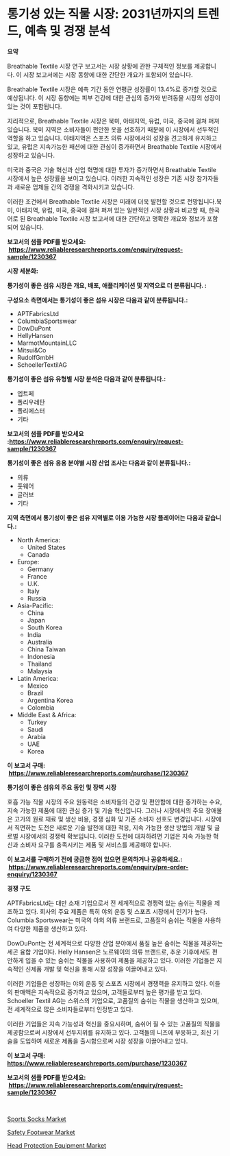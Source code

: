 <p><h1>통기성 있는 직물 시장: 2031년까지의 트렌드, 예측 및 경쟁 분석</h1></p><p><strong>요약</strong></p>
<p><p>Breathable Textile 시장 연구 보고서는 시장 상황에 관한 구체적인 정보를 제공합니다. 이 시장 보고서에는 시장 동향에 대한 간단한 개요가 포함되어 있습니다. </p><p>Breathable Textile 시장은 예측 기간 동안 연평균 성장률이 13.4%로 증가할 것으로 예상됩니다. 이 시장 동향에는 피부 건강에 대한 관심의 증가와 반려동물 시장의 성장이 있는 것이 포함됩니다. </p><p>지리적으로, Breathable Textile 시장은 북미, 아태지역, 유럽, 미국, 중국에 걸쳐 퍼져 있습니다. 북미 지역은 소비자들이 편안한 옷을 선호하기 때문에 이 시장에서 선두적인 역할을 하고 있습니다. 아태지역은 스포츠 의류 시장에서의 성장을 견고하게 유지하고 있고, 유럽은 지속가능한 패션에 대한 관심이 증가하면서 Breathable Textile 시장에서 성장하고 있습니다. </p><p>미국과 중국은 기술 혁신과 산업 혁명에 대한 투자가 증가하면서 Breathable Textile 시장에서 높은 성장률을 보이고 있습니다. 이러한 지속적인 성장은 기존 시장 참가자들과 새로운 업체들 간의 경쟁을 격화시키고 있습니다. </p><p>이러한 조건에서 Breathable Textile 시장은 미래에 더욱 발전할 것으로 전망됩니다.북미, 아태지역, 유럽, 미국, 중국에 걸쳐 퍼져 있는 일반적인 시장 상황과 비교할 때, 한국어로 된 Breathable Textile 시장 보고서에 대한 간단하고 명확한 개요와 정보가 포함되어 있습니다.</p></p>
<p><strong>보고서의 샘플 PDF를 받으세요: &nbsp;<a href="https://www.reliableresearchreports.com/enquiry/request-sample/1230367">https://www.reliableresearchreports.com/enquiry/request-sample/1230367</a></strong></p>
<p><strong>시장 세분화:</strong></p>
<p><strong> 통기성이 좋은 섬유 시장은 개요, 배포, 애플리케이션 및 지역으로 더 분류됩니다. :</strong></p>
<p><strong>구성요소 측면에서는 통기성이 좋은 섬유 시장은 다음과 같이 분류됩니다.:</strong></p>
<p><ul><li>APTFabricsLtd</li><li>ColumbiaSportswear</li><li>DowDuPont</li><li>HellyHansen</li><li>MarmotMountainLLC</li><li>Mitsui&Co</li><li>RudolfGmbH</li><li>SchoellerTextilAG</li></ul></p>
<p><strong> 통기성이 좋은 섬유 유형별 시장 분석은 다음과 같이 분류됩니다.:</strong></p>
<p><ul><li>엡트페</li><li>폴리우레탄</li><li>폴리에스터</li><li>기타</li></ul></p>
<p><strong>보고서의 샘플 PDF를 받으세요 :<a href="https://www.reliableresearchreports.com/enquiry/request-sample/1230367">https://www.reliableresearchreports.com/enquiry/request-sample/1230367</a></strong></p>
<p><strong> 통기성이 좋은 섬유 응용 분야별 시장 산업 조사는 다음과 같이 분류됩니다.:</strong></p>
<p><ul><li>의류</li><li>풋웨어</li><li>글러브</li><li>기타</li></ul></p>
<p><strong>지역 측면에서 통기성이 좋은 섬유 지역별로 이용 가능한 시장 플레이어는 다음과 같습니다.:</strong></p>
<p><ul>
    <li>
        North America:
        <ul>
            <li>United States</li>
            <li>Canada</li>
        </ul>
    </li>
    <li>
        Europe:
        <ul>
            <li>Germany</li>
            <li>France</li>
            <li>U.K.</li>
            <li>Italy</li>
            <li>Russia</li>
        </ul>
    </li>
    <li>
        Asia-Pacific:
        <ul>
            <li>China</li>
            <li>Japan</li>
            <li>South Korea</li>
            <li>India</li>
            <li>Australia</li>
            <li>China Taiwan</li>
            <li>Indonesia</li>
            <li>Thailand</li>
            <li>Malaysia</li>
        </ul>
    </li>
    <li>
        Latin America:
        <ul>
            <li>Mexico</li>
            <li>Brazil</li>
            <li>Argentina Korea</li>
            <li>Colombia</li>
        </ul>
    </li>
    <li>
        Middle East & Africa:
        <ul>
            <li>Turkey</li>
            <li>Saudi</li>
            <li>Arabia</li>
            <li>UAE</li>
            <li>Korea</li>
        </ul>
    </li>
    </ul></p>
<p><strong>이 보고서 구매: &nbsp;<a href="https://www.reliableresearchreports.com/purchase/1230367">https://www.reliableresearchreports.com/purchase/1230367</a></strong></p>
<p><strong>통기성이 좋은 섬유의 주요 동인 및 장벽 시장</strong></p>
<p><p>호흡 가능 직물 시장의 주요 원동력은 소비자들의 건강 및 편안함에 대한 증가하는 수요, 지속 가능한 제품에 대한 관심 증가 및 기술 혁신입니다. 그러나 시장에서의 주요 장애물은 고가의 원료 재료 및 생산 비용, 경쟁 심화 및 기존 소비자 선호도 변경입니다. 시장에서 직면하는 도전은 새로운 기술 발전에 대한 적응, 지속 가능한 생산 방법의 개발 및 글로벌 시장에서의 경쟁력 확보입니다. 이러한 도전에 대처하려면 기업은 지속 가능한 혁신과 소비자 요구를 충족시키는 제품 및 서비스를 제공해야 합니다.</p></p>
<p><strong>이 보고서를 구매하기 전에 궁금한 점이 있으면 문의하거나 공유하세요.: &nbsp;<a href="https://www.reliableresearchreports.com/enquiry/pre-order-enquiry/1230367">https://www.reliableresearchreports.com/enquiry/pre-order-enquiry/1230367</a></strong></p>
<p><strong>경쟁 구도</strong></p>
<p><p>APTFabricsLtd는 대만 소재 기업으로서 전 세계적으로 경쟁력 있는 숨쉬는 직물을 제조하고 있다. 회사의 주요 제품은 특히 야외 운동 및 스포츠 시장에서 인기가 높다. Columbia Sportswear는 미국의 야외 의류 브랜드로, 고품질의 숨쉬는 직물을 사용하여 다양한 제품을 생산하고 있다.</p><p>DowDuPont는 전 세계적으로 다양한 산업 분야에서 품질 높은 숨쉬는 직물을 제공하는 세곤 융합 기업이다. Helly Hansen은 노르웨이의 의류 브랜드로, 추운 기후에서도 편안하게 입을 수 있는 숨쉬는 직물을 사용하여 제품을 제공하고 있다. 이러한 기업들은 지속적인 신제품 개발 및 혁신을 통해 시장 성장을 이끌어내고 있다.</p><p>이러한 기업들은 성장하는 야외 운동 및 스포츠 시장에서 경쟁력을 유지하고 있다. 이들의 판매액은 지속적으로 증가하고 있으며, 고객들로부터 높은 평가를 받고 있다. Schoeller Textil AG는 스위스의 기업으로, 고품질의 숨쉬는 직물을 생산하고 있으며, 전 세계적으로 많은 소비자들로부터 인정받고 있다.</p><p>이러한 기업들은 지속 가능성과 혁신을 중요시하며, 숨쉬어 질 수 있는 고품질의 직물을 제공함으로써 시장에서 선두지위를 유지하고 있다. 고객들의 니즈에 부응하고, 최신 기술을 도입하여 새로운 제품을 출시함으로써 시장 성장을 이끌어내고 있다.</p></p>
<p><strong>이 보고서 구매: &nbsp; <a href="https://www.reliableresearchreports.com/purchase/1230367">https://www.reliableresearchreports.com/purchase/1230367</a></strong></p>
<p><strong>보고서의 샘플 PDF를 받으세요: &nbsp;<a href="https://www.reliableresearchreports.com/enquiry/request-sample/1230367">https://www.reliableresearchreports.com/enquiry/request-sample/1230367</a></strong><strong></strong></p>
<p>&nbsp;</p>
<p><p><a href="https://github.com/beatblasta/Market-Research-Report-List-2/blob/main/sports-socks-market.md">Sports Socks Market</a></p><p><a href="https://github.com/shotows/Market-Research-Report-List-1/blob/main/safety-footwear-market.md">Safety Footwear Market</a></p><p><a href="https://github.com/angelajermaine/Market-Research-Report-List-2/blob/main/head-protection-equipment-market.md">Head Protection Equipment Market</a></p></p>